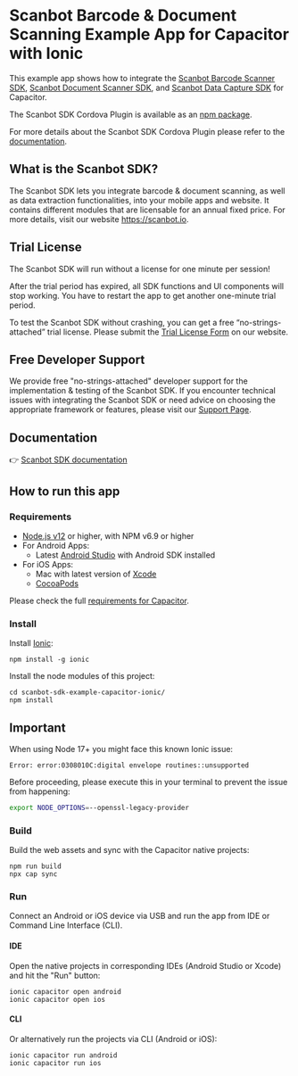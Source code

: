 # Scanbot Barcode & Document Scanning Example App for Capacitor with Ionic

This example app shows how to integrate the [Scanbot Barcode Scanner SDK](https://scanbot.io/developer/android-barcode-scanner/), [Scanbot Document Scanner SDK](https://scanbot.io/developer/android-document-scanner-sdk/), and [Scanbot Data Capture SDK](https://scanbot.io/developer/android-data-capture/) for Capacitor.

The Scanbot SDK Cordova Plugin is available as an [npm package](https://www.npmjs.com/package/cordova-plugin-scanbot-sdk).

For more details about the Scanbot SDK Cordova Plugin please refer to the [documentation](https://docs.scanbot.io/document-scanner-sdk/cordova/).

## What is the Scanbot SDK?

The Scanbot SDK lets you integrate barcode & document scanning, as well as data extraction functionalities, into your mobile apps and website. It contains different modules that are licensable for an annual fixed price. For more details, visit our website https://scanbot.io.


## Trial License

The Scanbot SDK will run without a license for one minute per session!

After the trial period has expired, all SDK functions and UI components will stop working. You have to restart the app to get another one-minute trial period.

To test the Scanbot SDK without crashing, you can get a free “no-strings-attached” trial license. Please submit the [Trial License Form](https://scanbot.io/trial/) on our website.

## Free Developer Support

We provide free "no-strings-attached" developer support for the implementation & testing of the Scanbot SDK.
If you encounter technical issues with integrating the Scanbot SDK or need advice on choosing the appropriate
framework or features, please visit our [Support Page](https://docs.scanbot.io/support/).

## Documentation
👉 [Scanbot SDK documentation](https://docs.scanbot.io/document-scanner-sdk/cordova/introduction/)

## How to run this app

### Requirements

- [Node.js v12](https://nodejs.org) or higher, with NPM v6.9 or higher
- For Android Apps:
  * Latest [Android Studio](https://developer.android.com/studio/) with Android SDK installed
- For iOS Apps:
  * Mac with latest version of [Xcode](https://developer.apple.com/xcode/)
  * [CocoaPods](https://cocoapods.org)

Please check the full [requirements for Capacitor](https://capacitorjs.com/docs/getting-started/environment-setup).

### Install

Install [Ionic](https://ionicframework.com):

```
npm install -g ionic
```

Install the node modules of this project:

```
cd scanbot-sdk-example-capacitor-ionic/
npm install
```

## Important
When using Node 17+ you might face this known Ionic issue: 

```
Error: error:0308010C:digital envelope routines::unsupported
```

Before proceeding, please execute this in your terminal to prevent the issue from happening:

```bash
export NODE_OPTIONS=--openssl-legacy-provider
```

### Build

Build the web assets and sync with the Capacitor native projects:

```
npm run build
npx cap sync
```

### Run

Connect an Android or iOS device via USB and run the app from IDE or Command Line Interface (CLI).


#### IDE
Open the native projects in corresponding IDEs (Android Studio or Xcode) and hit the "Run" button:

```
ionic capacitor open android
ionic capacitor open ios
```

#### CLI
Or alternatively run the projects via CLI (Android or iOS):

```
ionic capacitor run android
ionic capacitor run ios
```
